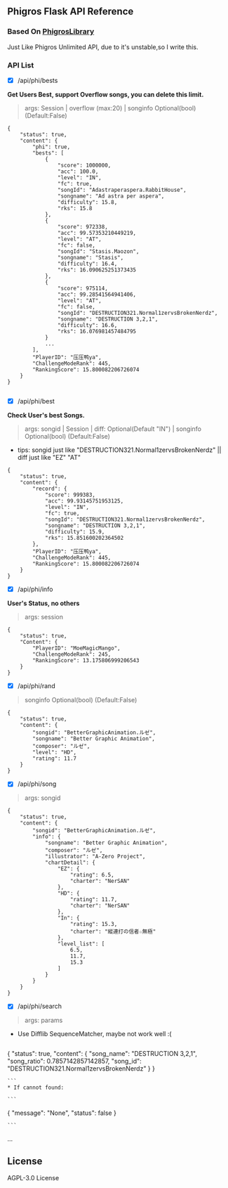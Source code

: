 ## Phigros Flask API Reference

### Based On [PhigrosLibrary](https://github.com/7aGiven/PhigrosLibrary)

Just Like Phigros Unlimited API, due to it's unstable,so I write this.

### API List

- [x] /api/phi/bests

**Get Users Best, support Overflow songs, you can delete this limit.**

> args: Session | overflow (max:20) | songinfo Optional(bool) (Default:False)

```
{
    "status": true,
    "content": {
        "phi": true,
        "bests": [
            {
                "score": 1000000,
                "acc": 100.0,
                "level": "IN",
                "fc": true,
                "songId": "Adastraperaspera.RabbitHouse",
                "songname": "Ad astra per aspera",
                "difficulty": 15.8,
                "rks": 15.8
            },
            {
                "score": 972338,
                "acc": 99.57353210449219,
                "level": "AT",
                "fc": false,
                "songId": "Stasis.Maozon",
                "songname": "Stasis",
                "difficulty": 16.4,
                "rks": 16.090625251373435
            },
            {
                "score": 975114,
                "acc": 99.28541564941406,
                "level": "AT",
                "fc": false,
                "songId": "DESTRUCTION321.Normal1zervsBrokenNerdz",
                "songname": "DESTRUCTION 3,2,1",
                "difficulty": 16.6,
                "rks": 16.076981457484795
            }
            ...
        ],
        "PlayerID": "压压鸭ya",
        "ChallengeModeRank": 445,
        "RankingScore": 15.800082206726074
    }
}


```

- [x] /api/phi/best

**Check User's best Songs.**

> args: songid | Session | diff: Optional(Default "IN") | songinfo Optional(bool) (Default:False)

- tips: songid just like "DESTRUCTION321.Normal1zervsBrokenNerdz" || diff just like "EZ" "AT" 

```
{
    "status": true,
    "content": {
        "record": {
            "score": 999383,
            "acc": 99.93145751953125,
            "level": "IN",
            "fc": true,
            "songId": "DESTRUCTION321.Normal1zervsBrokenNerdz",
            "songname": "DESTRUCTION 3,2,1",
            "difficulty": 15.9,
            "rks": 15.851600202364502
        },
        "PlayerID": "压压鸭ya",
        "ChallengeModeRank": 445,
        "RankingScore": 15.800082206726074
    }
}

```

- [x] /api/phi/info

**User's Status, no others**

> args: session

```
{
    "status": true,
    "Content": {
        "PlayerID": "MoeMagicMango",
        "ChallengeModeRank": 245,
        "RankingScore": 13.175806999206543
    }
}
```

- [x] /api/phi/rand

> songinfo Optional(bool) (Default:False)

```
{
    "status": true,
    "content": {
        "songid": "BetterGraphicAnimation.ルゼ",
        "songname": "Better Graphic Animation",
        "composer": "ルゼ",
        "level": "HD",
        "rating": 11.7
    }
}
```

- [x] /api/phi/song

> args: songid

```
{
    "status": true,
    "content": {
        "songid": "BetterGraphicAnimation.ルゼ",
        "info": {
            "songname": "Better Graphic Animation",
            "composer": "ルゼ",
            "illustrator": "A-Zero Project",
            "chartDetail": {
                "EZ": {
                    "rating": 6.5,
                    "charter": "NerSAN"
                },
                "HD": {
                    "rating": 11.7,
                    "charter": "NerSAN"
                },
                "In": {
                    "rating": 15.3,
                    "charter": "縱連打の信者☆無極"
                },
                "level_list": [
                    6.5,
                    11.7,
                    15.3
                ]
            }
        }
    }
}
```

- [x] /api/phi/search

> args: params

* Use Difflib SequenceMatcher, maybe not work well :(
    
    ```
{
    "status": true,
    "content": {
        "song_name": "DESTRUCTION 3,2,1",
        "song_ratio": 0.7857142857142857,
        "song_id": "DESTRUCTION321.Normal1zervsBrokenNerdz"
    }
}
    
    ```
    * If cannot found:

    ```
{
    "message": "None",
    "status": false
}
    
    ```


...


## License

AGPL-3.0 License


